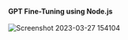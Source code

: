 **GPT Fine-Tuning using Node.js**
<br>
<br>
![Screenshot 2023-03-27 154104](https://user-images.githubusercontent.com/72337436/228083533-b594bad5-2597-40ca-a127-0f7ff507691a.png)
